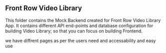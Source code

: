 ## Front Row Video Library

This folder contains the Mock Backend created for Front Row  Video Library App. It contains different API end-points and database configuration for building Video Library; so that you can focus on building Frontend.

we have diffrent pages as per the users need and accessability and easy use


